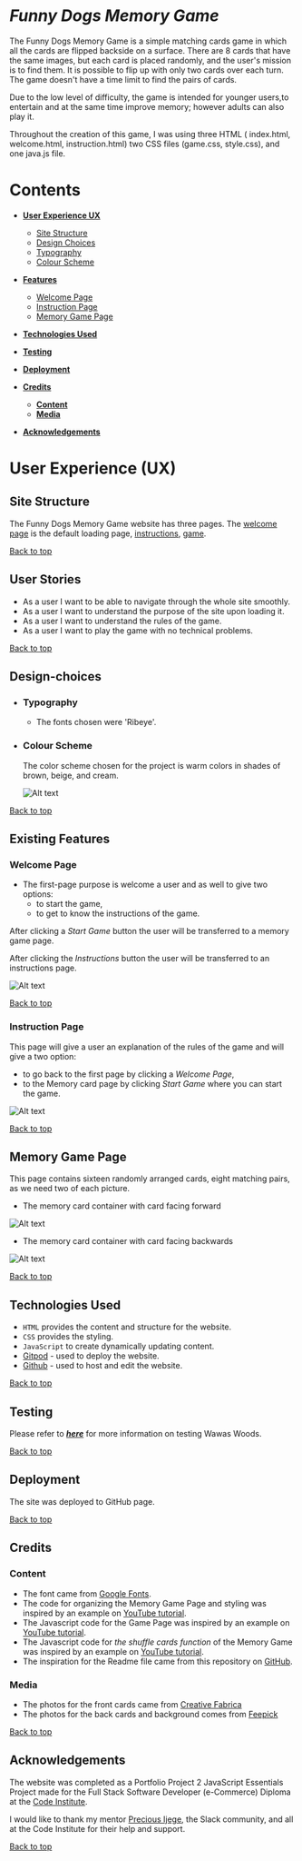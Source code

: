 # **_Funny Dogs Memory Game_**


The Funny Dogs Memory Game is a simple matching cards game in which all the cards are flipped backside on a surface. 
There are 8 cards that have the same images, but each card is placed randomly, and the user's mission is to find them. It is possible to flip up with only two cards over each turn. 
The game doesn't have a time limit to find the pairs of cards.

Due to the low level of difficulty, the game is intended for younger users,to entertain and at the same time improve memory; however adults can also play it. 

Throughout the creation of this game, I was using three HTML ( index.html, welcome.html, instruction.html) two CSS files (game.css, style.css), and one java.js file.


# Contents

* [**User Experience UX**](<#user-experience-ux>)
    * [Site Structure](<#site-structure>)
    * [Design Choices](<#design-choices>)
    * [Typography](<#typography>)
    * [Colour Scheme](<#colour-scheme>)

* [**Features**](<#features>)
   * [Welcome Page](<#welcome-page>)
   * [Instruction Page](<#instruction-page>)
   * [Memory Game Page](<#memory-game-page>)
* [**Technologies Used**](<#technologies-used>)
* [**Testing**](<#testing>)
* [**Deployment**](<#deployment>)
* [**Credits**](<#credits>)
    * [**Content**](<#content>)
    * [**Media**](<#media>)
*  [**Acknowledgements**](<#acknowledgements>)
        
# User Experience (UX)

## Site Structure

The Funny Dogs Memory Game website has three pages. The [welcome page](index.html) is the default loading page, [instructions](info.html), [game](game.html).

[Back to top](<#contents>)

## User Stories

- As a user I want to be able to navigate through the whole site smoothly.
- As a user I want to understand the purpose of the site upon loading it.
- As a user I want to understand the rules of the game.
- As a user I want to play the game with no technical problems.

[Back to top](<#contents>)

## Design-choices
 * ### Typography
      * The fonts chosen were 'Ribeye'.
 * ### Colour Scheme
      The color scheme chosen for the project is warm colors in shades of brown, beige, and cream.

   ![Alt text](images/Palette.png)   

[Back to top](<#contents>)

## Existing Features  
### Welcome Page

 * The first-page purpose is welcome a user and as well to give two options: 
      - to start the game,
      - to get to know the instructions of the game.

After clicking a _Start Game_ button the user will be transferred to a memory game page. 

After clicking the _Instructions_ button the user will be transferred to an instructions page. 

![Alt text](images/screenshoots/welcome%20page.png)

[Back to top](<#contents>)

### Instruction Page

This page will give a user an explanation of the rules of the game and will give a two option:

-  to go back to the first page by clicking a _Welcome Page_,
-  to the Memory card page by clicking _Start Game_ where you can start the game.

![Alt text](images/screenshoots/screenshot%20instruction%20site.png)

[Back to top](<#contents>)

## Memory Game Page

This page contains sixteen randomly arranged cards, eight matching pairs, as we need two of each picture.  

* The memory card container with card facing forward

![Alt text](images/screenshoots/Memory%20Game%20Page%20cards.png)

* The memory card container with card facing backwards 

![Alt text](images/screenshoots/Memory%20Game%20page.png)


[Back to top](<#contents>)

## Technologies Used
* `HTML` provides the content and structure for the website.
* `CSS` provides the styling.
* `JavaScript` to create dynamically updating content.
* [Gitpod](https://www.gitpod.io/#get-started) - used to deploy the website.
* [Github](https://github.com/) - used to host and edit the website.

[Back to top](<#contents>)

## Testing


Please refer to [**_here_**](TESTING.md) for more information on testing Wawas Woods.

[Back to top](<#contents>)


## Deployment

The site was deployed to GitHub page.

[Back to top](<#contents>)

## Credits
### Content

* The font came from [Google Fonts](https://fonts.google.com/).
* The code for organizing the Memory Game Page and styling was inspired by an example on  [YouTube tutorial](https://www.youtube.com/watch?v=6ohVH0hQlD8).
* The Javascript code for the Game Page was inspired by an example on  [YouTube tutorial](https://marina-ferreira.github.io/tutorials/js/memory-game/).
* The Javascript code for *the shuffle cards function* of the Memory Game was inspired by an example on  [YouTube tutorial](https://www.youtube.com/watch?v=1G6MwIy-7Yc).
* The inspiration for the Readme file came from this repository on [GitHub](https://github.com/EwanColquhoun/wawaswoods/blob/master/README.md).


### Media
* The photos for the front cards came from [Creative Fabrica](https://www.creativefabrica.com/)
* The photos for the back cards and background comes from [Feepick](https://pl.freepik.com/)

[Back to top](<#contents>)

## Acknowledgements

The website was completed as a Portfolio Project 2 JavaScript Essentials Project made for the Full Stack Software Developer (e-Commerce) Diploma at the [Code Institute](https://codeinstitute.net/). 

I would like to thank my mentor [Precious Ijege](https://www.linkedin.com/in/precious-ijege-908a00168/), the Slack community, and all at the Code Institute for their help and support.

[Back to top](<#contents>)

